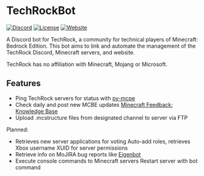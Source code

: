 # TechRockBot

[![Discord](https://img.shields.io/static/v1?label=TechRock%20Discord&logo=discord&message=%3E1.2k%20members&color=%237289DA&logoColor=white)](https://discord.gg/BNjvWgX)
[![License](https://img.shields.io/github/license/FLaPProductions/techrockbot)](LICENSE)
[![Website](https://img.shields.io/badge/website-visit-brightgreen)](https://www.techrock.org)

A Discord bot for TechRock, a community for technical players of Minecraft: Bedrock Edition. This bot aims to link and automate the management of the TechRock Discord, Minecraft servers, and website.

TechRock has no affiliation with Minecraft, Mojang or Microsoft.

## Features

- Ping TechRock servers for status with [py-mcpe](https://github.com/w-gao/py-mcpe-stats)
- Check daily and post new MCBE updates [Minecraft Feedback: Knowledge Base](https://feedback.minecraft.net/hc/en-us/categories/115000410252)
- Upload .mcstructure files from designated channel to server via FTP

Planned:

- Retrieves new server applications for voting
Auto-add roles, retrieves Xbox username XUID for server permissions
- Retrieve info on MoJIRA bug reports like [Eigenbot](https://github.com/commandblockguy/EigenBot)
- Execute console commands to Minecraft servers
Restart server with bot command
